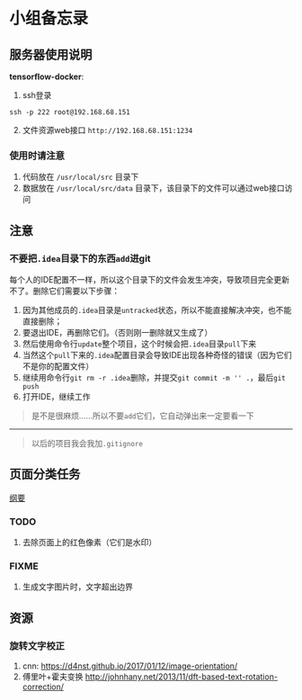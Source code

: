 # 小组备忘录

## 服务器使用说明
**tensorflow-docker**:
1. ssh登录
``` shell
ssh -p 222 root@192.168.68.151
```
2. 文件资源web接口 `http://192.168.68.151:1234`

### 使用时请注意
1. 代码放在 `/usr/local/src` 目录下
2. 数据放在 `/usr/local/src/data` 目录下，该目录下的文件可以通过web接口访问


## 注意
### 不要把`.idea`目录下的东西`add`进git
每个人的IDE配置不一样，所以这个目录下的文件会发生冲突，导致项目完全更新不了。删除它们需要以下步骤：
1. 因为其他成员的`.idea`目录是`untracked`状态，所以不能直接解决冲突，也不能直接删除；
2. 要退出IDE，再删除它们。（否则刚一删除就又生成了）
3. 然后使用命令行`update`整个项目，这个时候会把`.idea`目录`pull`下来
4. 当然这个`pull`下来的`.idea`配置目录会导致IDE出现各种奇怪的错误（因为它们不是你的配置文件）
5. 继续用命令行`git rm -r .idea`删除，并提交`git commit -m '' .`，最后`git push`
6. 打开IDE，继续工作

> 是不是很麻烦……所以不要`add`它们，它自动弹出来一定要看一下
---
> 以后的项目我会我加`.gitignore`

## 页面分类任务
[纲要](./page_classification.md)

### TODO
1. 去除页面上的红色像素（它们是水印）

### FIXME
1. 生成文字图片时，文字超出边界
## 资源
### 旋转文字校正 
1. cnn: https://d4nst.github.io/2017/01/12/image-orientation/
2. 傅里叶+霍夫变换 http://johnhany.net/2013/11/dft-based-text-rotation-correction/
